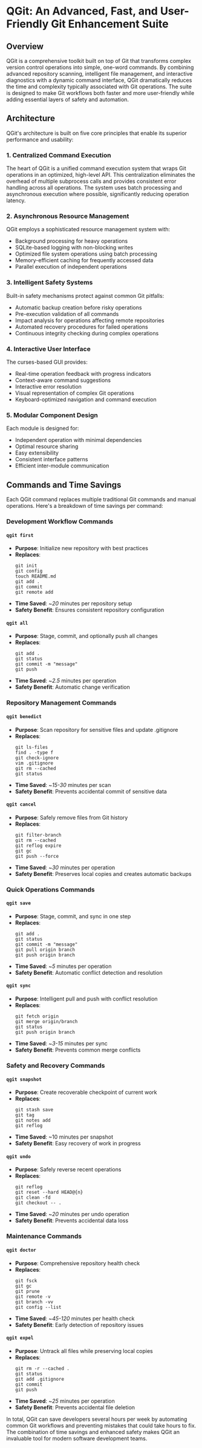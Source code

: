 # QGit: An Advanced, Fast, and User-Friendly Git Enhancement Suite

## Overview

QGit is a comprehensive toolkit built on top of Git that transforms complex version control operations into simple, one-word commands. By combining advanced repository scanning, intelligent file management, and interactive diagnostics with a dynamic command interface, QGit dramatically reduces the time and complexity typically associated with Git operations. The suite is designed to make Git workflows both faster and more user-friendly while adding essential layers of safety and automation.

## Architecture

QGit's architecture is built on five core principles that enable its superior performance and usability:

### 1. Centralized Command Execution
The heart of QGit is a unified command execution system that wraps Git operations in an optimized, high-level API. This centralization eliminates the overhead of multiple subprocess calls and provides consistent error handling across all operations. The system uses batch processing and asynchronous execution where possible, significantly reducing operation latency.

### 2. Asynchronous Resource Management
QGit employs a sophisticated resource management system with:
- Background processing for heavy operations
- SQLite-based logging with non-blocking writes
- Optimized file system operations using batch processing
- Memory-efficient caching for frequently accessed data
- Parallel execution of independent operations

### 3. Intelligent Safety Systems
Built-in safety mechanisms protect against common Git pitfalls:
- Automatic backup creation before risky operations
- Pre-execution validation of all commands
- Impact analysis for operations affecting remote repositories
- Automated recovery procedures for failed operations
- Continuous integrity checking during complex operations

### 4. Interactive User Interface
The curses-based GUI provides:
- Real-time operation feedback with progress indicators
- Context-aware command suggestions
- Interactive error resolution
- Visual representation of complex Git operations
- Keyboard-optimized navigation and command execution

### 5. Modular Component Design
Each module is designed for:
- Independent operation with minimal dependencies
- Optimal resource sharing
- Easy extensibility
- Consistent interface patterns
- Efficient inter-module communication

## Commands and Time Savings

Each QGit command replaces multiple traditional Git commands and manual operations. Here's a breakdown of time savings per command:

### Development Workflow Commands

#### `qgit first`
- **Purpose**: Initialize new repository with best practices
- **Replaces**:
  ```
  git init
  git config
  touch README.md
  git add .
  git commit
  git remote add
  ```
- **Time Saved**: ~*20* minutes per repository setup
- **Safety Benefit**: Ensures consistent repository configuration

#### `qgit all`
- **Purpose**: Stage, commit, and optionally push all changes
- **Replaces**:
  ```
  git add .
  git status
  git commit -m "message"
  git push
  ```
- **Time Saved**: ~*2.5* minutes per operation
- **Safety Benefit**: Automatic change verification

### Repository Management Commands

#### `qgit benedict`
- **Purpose**: Scan repository for sensitive files and update .gitignore
- **Replaces**:
  ```
  git ls-files
  find . -type f
  git check-ignore
  vim .gitignore
  git rm --cached
  git status
  ```
- **Time Saved**: ~*15-30* minutes per scan
- **Safety Benefit**: Prevents accidental commit of sensitive data

#### `qgit cancel`
- **Purpose**: Safely remove files from Git history
- **Replaces**:
  ```
  git filter-branch
  git rm --cached
  git reflog expire
  git gc
  git push --force
  ```
- **Time Saved**: ~*30* minutes per operation
- **Safety Benefit**: Preserves local copies and creates automatic backups

### Quick Operations Commands

#### `qgit save`
- **Purpose**: Stage, commit, and sync in one step
- **Replaces**:
  ```
  git add .
  git status
  git commit -m "message"
  git pull origin branch
  git push origin branch
  ```
- **Time Saved**: ~*5* minutes per operation
- **Safety Benefit**: Automatic conflict detection and resolution

#### `qgit sync`
- **Purpose**: Intelligent pull and push with conflict resolution
- **Replaces**:
  ```
  git fetch origin
  git merge origin/branch
  git status
  git push origin branch
  ```
- **Time Saved**: ~*3-15* minutes per sync
- **Safety Benefit**: Prevents common merge conflicts

### Safety and Recovery Commands

#### `qgit snapshot`
- **Purpose**: Create recoverable checkpoint of current work
- **Replaces**:
  ```
  git stash save
  git tag
  git notes add
  git reflog
  ```
- **Time Saved**: ~10 minutes per snapshot
- **Safety Benefit**: Easy recovery of work in progress

#### `qgit undo`
- **Purpose**: Safely reverse recent operations
- **Replaces**:
  ```
  git reflog
  git reset --hard HEAD@{n}
  git clean -fd
  git checkout -- .
  ```
- **Time Saved**: ~*20* minutes per undo operation
- **Safety Benefit**: Prevents accidental data loss

### Maintenance Commands

#### `qgit doctor`
- **Purpose**: Comprehensive repository health check
- **Replaces**:
  ```
  git fsck
  git gc
  git prune
  git remote -v
  git branch -vv
  git config --list
  ```
- **Time Saved**: ~*45-120* minutes per health check
- **Safety Benefit**: Early detection of repository issues

#### `qgit expel`
- **Purpose**: Untrack all files while preserving local copies
- **Replaces**:
  ```
  git rm -r --cached .
  git status
  git add .gitignore
  git commit
  git push
  ```
- **Time Saved**: ~*25* minutes per operation
- **Safety Benefit**: Prevents accidental file deletion

In total, QGit can save developers several hours per week by automating common Git workflows and preventing mistakes that could take hours to fix. The combination of time savings and enhanced safety makes QGit an invaluable tool for modern software development teams.
